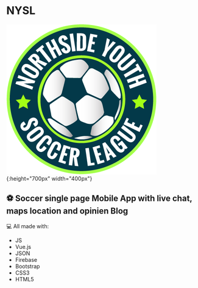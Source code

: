 # NYSL
![NYSL]( img/nysl_logo.png) {:height="700px" width="400px"}

## :soccer: Soccer single page Mobile App with live chat, maps location and opinien Blog

:computer: All made with:

- JS
- Vue.js
- JSON
- Firebase
- Bootstrap
- CSS3
- HTML5


